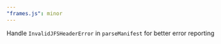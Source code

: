 ```yaml
---
"frames.js": minor
---
```


Handle `InvalidJFSHeaderError` in `parseManifest` for better error reporting
